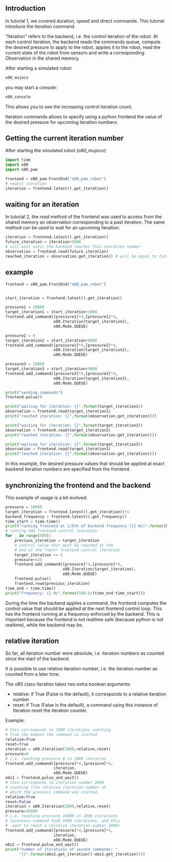## Introduction

In tutorial 1, we covered duration, speed and direct commands. This tutorial introduce the iteration command.

"Iteration" refers to the backend, i.e. the control iteration of the robot. At each control iteration, the backend reads the commands queue, compute the desired pressure to apply to the robot, applies it to the robot, read the current state of the robot from sensors and write a corresponding Observation in the shared memory.

After starting a simulated robot:

```bash
o80_mujoco
```
you may start a console:

```bash
o80_console
```
This allows you to see the increasing control iteration count.

Iteration commands allows to specify using a python frontend the value of the desired pressure for upcoming iteration numbers.

## Getting the current iteration number

After starting the simulated robot (*o80_mujoco*):

```python
import time
import o80
import o80_pam

frontend = o80_pam.FrontEnd("o80_pam_robot")
# newest iteration
iteration = frontend.latest().get_iteration()
```

## waiting for an iteration

In tutorial 2, the *read* method of the frontend was used to access from the shared memory an observation corresponding to a past iteration.
The same method can be used to wait for an upcoming iteration:

```python
iteration = frontend.latest().get_iteration()
future_iteration = iteration+5000
# will wait until the backend reaches this iteration number
observation = frontend.read(future_iteration)
reached_iteration = observation.get_iteration() # will be equal to future_iteration
```

## example

```python
frontend = o80_pam.FrontEnd("o80_pam_robot")


start_iteration = frontend.latest().get_iteration()

pressure1 = 20000
target_iteration1 = start_iteration+3000
frontend.add_command([pressure1]*4,[pressure1]*4,
                     o80.Iteration(target_iteration1),
                     o80.Mode.QUEUE)

pressure2 = 0
target_iteration2 = start_iteration+6000
frontend.add_command([pressure2]*4,[pressure2]*4,
                     o80.Iteration(target_iteration2),
                     o80.Mode.QUEUE)

pressure3 = 20000
target_iteration3 = start_iteration+9000
frontend.add_command([pressure3]*4,[pressure3]*4,
                     o80.Iteration(target_iteration3),
                     o80.Mode.QUEUE)

print("sending commands")
frontend.pulse()

print("waiting for iteration: {}".format(target_iteration1))
observation = frontend.read(target_iteration1)
print("reached iteration: {}".format(observation.get_iteration()))

print("waiting for iteration: {}".format(target_iteration2))
observation = frontend.read(target_iteration2)
print("reached iteration: {}".format(observation.get_iteration()))

print("waiting for iteration: {}".format(target_iteration3))
observation = frontend.read(target_iteration3)
print("reached iteration: {}".format(observation.get_iteration()))
```

In this example, the desired pressure values that should be applied at exact backend iteration numbers are specified from the frontend.

## synchronizing the frontend and the backend

This example of usage is a bit evolved:


```python
pressure = 10000
target_iteration = frontend.latest().get_iteration()+5
backend_frequency = frontend.latest().get_frequency()
time_start = time.time()
print("running frontend at 1/5th of backend frequency ({} Hz)".format(backend_frequency/5.0))
# running 500 frontend control iteration
for _ in range(500):
    previous_iteration = target_iteration
    # control value that must be reached at the 
    # end of the *next* frontend control iteration
    target_iteration += 5
    pressure+=20
    frontend.add_command([pressure]*4,[pressure]*4,
                         o80.Iteration(target_iteration),
                         o80.Mode.QUEUE)
    frontend.pulse()
    frontend.read(previous_iteration)
time_end = time.time()
print("frequency: {} Hz".format(500.0/(time_end-time_start)))
```
 
During the time the backend applies a command, the frontend computes the control value that should be applied at the next frontend control loop. This has the frontend running at a frequency enforced by the backend. This is important because the frontend is not realtime safe (because python is not realtime), while the backend may be.


## relative iteration

So far, all iteration number were *absolute*, i.e. iteration numbers as counted since the start of the backend.

It is possible to use relative iteration number, i.e. the iteration number as counted from a later time.

The o80 class Iteration takes two extra boolean arguments:

- relative: if True (False is the default), it corresponds to a relative iteration number
- reset: if True (False is the default), a command using this instance of Iteration reset the iteration counter.

Example:

```python
# this corresponds to 1000 iterations counting                                                                                                                                                                                                                                            
# from the moment the command is started                                                                                                                                                                                                                                                  
relative=True
reset=True
iteration = o80.Iteration(1000,relative,reset)
pressure=0
# i.e. reaching pressure 0 in 1000 iteration                                                                                                                                                                                                                                              
frontend.add_command([pressure]*4,[pressure]*4,
                     iteration,
                     o80.Mode.QUEUE)
obs1 = frontend.pulse_and_wait()
# this corresponds to iteration number 2000                                                                                                                                                                                                                                               
# counting from relative iteration number at                                                                                                                                                                                                                                              
# which the previous command was started.                                                                                                                                                                                                                                                 
relative=True
reset=False
iteration = o80.Iteration(2000,relative,reset)
pressure=16000
# i.e. reaching pressure 16000 in 1000 iterations                                                                                                                                                                                                                                         
# (previous command took 1000 iterations, and this                                                                                                                                                                                                                                        
#  want to reach a relative iteration number 2000)                                                                                                                                                                                                                                        
frontend.add_command([pressure]*4,[pressure]*4,
                     iteration,
                     o80.Mode.QUEUE)
obs2 = frontend.pulse_and_wait()
print("number of iterations of second commands: "
      "{}".format(obs2.get_iteration()-obs1.get_iteration()))
```







